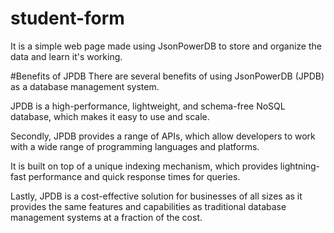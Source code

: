 # student-form
It is a simple web page made using JsonPowerDB to store and organize the data and learn it's working.

#Benefits of JPDB
There are several benefits of using JsonPowerDB (JPDB) as a database management system.

JPDB is a high-performance, lightweight, and schema-free NoSQL database, which makes it easy to use and scale.

Secondly, JPDB provides a range of APIs, which allow developers to work with a wide range of programming languages and platforms.

It is built on top of a unique indexing mechanism, which provides lightning-fast performance and quick response times for queries.

Lastly, JPDB is a cost-effective solution for businesses of all sizes as it provides the same features and capabilities as traditional database management systems at a fraction of the cost.
